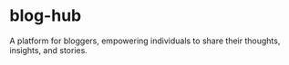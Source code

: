 # blog-hub
A platform for bloggers, empowering individuals to share their thoughts, insights, and stories. 
